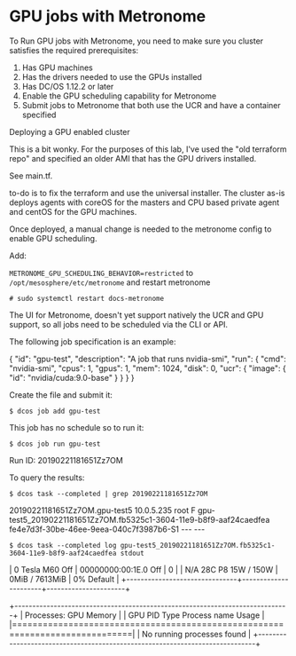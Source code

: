 # GPU jobs with Metronome

To Run GPU jobs with Metronome, you need to make sure you cluster satisfies the required prerequisites:

1.  Has GPU machines
2.  Has the drivers needed to use the GPUs installed
3.  Has DC/OS 1.12.2 or later
4.  Enable the GPU scheduling capability for Metronome
5.  Submit jobs to Metronome that both use the UCR and have a container specified

Deploying a GPU enabled cluster

This is a bit wonky.  For the purposes of this lab, I've used the "old terraform repo" and specified an older AMI that has the GPU drivers installed.  

See main.tf.

to-do is to fix the terraform and use the universal installer.  The cluster as-is deploys agents with coreOS for the masters and CPU based private agent and centOS for the GPU machines.


Once deployed, a manual change is needed to the metronome config to enable GPU scheduling.  

Add:

`METRONOME_GPU_SCHEDULING_BEHAVIOR=restricted` to `/opt/mesosphere/etc/metronome` and restart metronome

`# sudo systemctl restart docs-metronome`

The UI for Metronome, doesn't yet support natively the UCR and GPU support, so all jobs need to be scheduled via the CLI or API.

The following job specification is an example:

{
    "id": "gpu-test",
    "description": "A job that runs nvidia-smi",
    "run": {
        "cmd": "nvidia-smi",
	"cpus": 1,
        "gpus": 1,
        "mem": 1024,
        "disk": 0,
        "ucr": {
           "image": {
              "id": "nvidia/cuda:9.0-base"
                }
         }
     }
}

Create the file and submit it:

`$ dcos job add gpu-test`

This job has no schedule so to run it:

`$ dcos job run gpu-test`

Run ID: 20190221181651Zz7OM

To query the results:

`$ dcos task --completed | grep 20190221181651Zz7OM`

20190221181651Zz7OM.gpu-test5          10.0.5.235  root    F    gpu-test5_20190221181651Zz7OM.fb5325c1-3604-11e9-b8f9-aaf24caedfea          fe4e7d3f-30be-46ee-9eea-040c7f3987b6-S1   ---    ---

`$ dcos task --completed log gpu-test5_20190221181651Zz7OM.fb5325c1-3604-11e9-b8f9-aaf24caedfea stdout`

|   0  Tesla M60           Off  | 00000000:00:1E.0 Off |                    0 |
| N/A   28C    P8    15W / 150W |      0MiB /  7613MiB |      0%      Default |
+-------------------------------+----------------------+----------------------+

+-----------------------------------------------------------------------------+
| Processes:                                                       GPU Memory |
|  GPU       PID   Type   Process name                             Usage      |
|=============================================================================|
|  No running processes found                                                 |
+-----------------------------------------------------------------------------+



